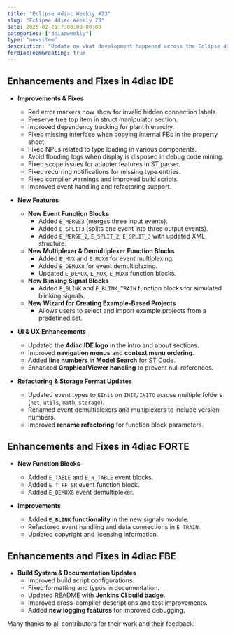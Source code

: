 ```yaml
---
title: "Eclipse 4diac Weekly #23"
slug: "Eclipse 4diac Weekly 23"
date: 2025-02-21T7:00:00-00:00
categories: ["4diacweekly"]
type: "newsitem"
description: "Update on what development happened across the Eclipse 4diac project in the week from February 14 to February 21, 2025."
fordiacTeamGreating: true
---
```



## Enhancements and Fixes in 4diac IDE

- **Improvements & Fixes**
  - Red error markers now show for invalid hidden connection labels.
  - Preserve tree top item in struct manipulator section.
  - Improved dependency tracking for plant hierarchy.
  - Fixed missing interface when copying internal FBs in the property sheet.
  - Fixed NPEs related to type loading in various components.
  - Avoid flooding logs when display is disposed in debug code mining.
  - Fixed scope issues for adapter features in ST parser.
  - Fixed recurring notifications for missing type entries.
  - Fixed compiler warnings and improved build scripts.
  - Improved event handling and refactoring support.

- **New Features**
  - **New Event Function Blocks**
    - Added `E_MERGE3` (merges three input events).
    - Added `E_SPLIT3` (splits one event into three output events).
    - Added `E_MERGE_2`, `E_SPLIT_2`, `E_SPLIT_3` with updated XML structure.
  - **New Multiplexer & Demultiplexer Function Blocks**
    - Added `E_MUX` and `E_MUX8` for event multiplexing.
    - Added `E_DEMUX8` for event demultiplexing.
    - Updated `E_DEMUX`, `E_MUX`, `E_MUX8` function blocks.
  - **New Blinking Signal Blocks**
    - Added `E_BLINK` and `E_BLINK_TRAIN` function blocks for simulated blinking signals.
  - **New Wizard for Creating Example-Based Projects**
    - Allows users to select and import example projects from a predefined set.

- **UI & UX Enhancements**
  - Updated the **4diac IDE logo** in the intro and about sections.
  - Improved **navigation menus** and **context menu ordering**.
  - Added **line numbers in Model Search** for ST Code.
  - Enhanced **GraphicalViewer handling** to prevent null references.

- **Refactoring & Storage Format Updates**
  - Updated event types to `EInit` on `INIT/INITO` across multiple folders (`net`, `utils`, `math`, `storage`).
  - Renamed event demultiplexers and multiplexers to include version numbers.
  - Improved **rename refactoring** for function block parameters.


## Enhancements and Fixes in 4diac FORTE

- **New Function Blocks**
  - Added `E_TABLE` and `E_N_TABLE` event blocks.
  - Added `E_T_FF_SR` event function block.
  - Added `E_DEMUX8` event demultiplexer.

- **Improvements**
  - Added **`E_BLINK` functionality** in the new signals module.
  - Refactored event handling and data connections in `E_TRAIN`.
  - Updated copyright and licensing information.


## Enhancements and Fixes in 4diac FBE

- **Build System & Documentation Updates**
  - Improved build script configurations.
  - Fixed formatting and typos in documentation.
  - Updated README with **Jenkins CI build badge**.
  - Improved cross-compiler descriptions and test improvements.
  - Added **new logging features** for improved debugging.

Many thanks to all contributors for their work and their feedback!
